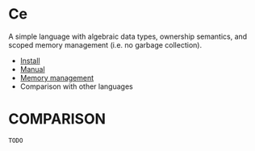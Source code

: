 # Ce

A simple language with algebraic data types, ownership semantics, and scoped
memory management (i.e. no garbage collection).

- [Install](README.md)
- [Manual](manual.md)
- [Memory management](memory.md)
- Comparison with other languages

# COMPARISON

`TODO`
